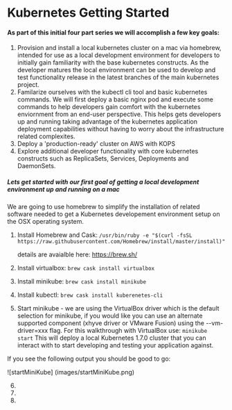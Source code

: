 # Kubernetes Getting Started

#### As part of this initial four part series we will accomplish a few key goals:
1. Provision and install a local kubernetes cluster on a mac via homebrew, intended for use as a local development environment for developers to initially gain familiarity with the base kubernetes constructs. As the developer matures the local environment can be used to develop and test functionality release in the latest branches of the main kubernetes project.
2. Familarize ourselves with the kubectl cli tool and basic kubernetes commands. We will first deploy a basic nginx pod and execute some commands to help developers gain comfort with the kubernetes enviornment from an end-user perspective. This helps gets developers up and running taking advantage of the kubernetes application deployment capabilities without having to worry about the infrastructure related complexites.
3. Deploy a 'production-ready' cluster on AWS with KOPS
4. Explore additional developer functionality with core kubernetes constructs such as ReplicaSets, Services, Deployments and DaemonSets.

##### Lets get started with our first goal of getting a local development environment up and running on a mac

We are going to use homebrew to simplify the installation of related software needed to get a Kubernetes developement environment setup on the OSX operating system.

1. Install Homebrew and Cask:
  ```/usr/bin/ruby -e "$(curl -fsSL https://raw.githubusercontent.com/Homebrew/install/master/install)"```

    details are avaialble here:
    https://brew.sh/

2.  Install virtualbox:
  ```brew cask install virtualbox```

3.  Install minikube:
  ```brew cask install minikube```

4.  Install kubectl:
  ```brew cask install kuberenetes-cli```

5.  Start minikube - we are using the VirtualBox driver which is the default selection for minikube, if you would like you can use an alternate supported component (xhyve driver or VMware Fusion) using the --vm-driver=xxx flag. For this walkthrough with VirtualBox use:
  ```minikube start```
This will deploy a local Kubernetes 1.7.0 cluster that you can interact with to start developing and testing your application against.

If you see the following output you should be good to go:

![startMiniKube] (images/startMiniKube.png)

6.
7.
8.
